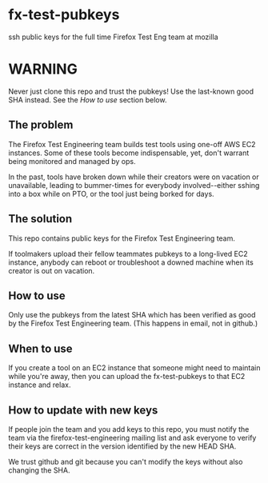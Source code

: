 # fx-test-pubkeys
ssh public keys for the full time Firefox Test Eng team at mozilla

# WARNING

Never just clone this repo and trust the pubkeys! Use the last-known good SHA instead. See the *How to use* section below.

## The problem

The Firefox Test Engineering team builds test tools using one-off AWS EC2 instances. Some of these tools become indispensable, yet, don't warrant being monitored and managed by ops.

In the past, tools have broken down while their creators were on vacation or unavailable, leading to bummer-times for everybody involved--either sshing into a box while on PTO, or the tool just being borked for days.

## The solution

This repo contains public keys for the Firefox Test Engineering team.

If toolmakers upload their fellow teammates pubkeys to a long-lived EC2 instance, anybody can reboot or troubleshoot a downed machine when its creator is out on vacation.

## How to use 

Only use the pubkeys from the latest SHA which has been verified as good by the Firefox Test Engineering team. (This happens in email, not in github.)

## When to use

If you create a tool on an EC2 instance that someone might need to maintain while you're away, then you can upload the fx-test-pubkeys to that EC2 instance and relax.

## How to update with new keys

If people join the team and you add keys to this repo, you must notify the team via the firefox-test-engineering mailing list and ask everyone to verify their keys are correct in the version identified by the new HEAD SHA.

We trust github and git because you can't modify the keys without also changing the SHA.

